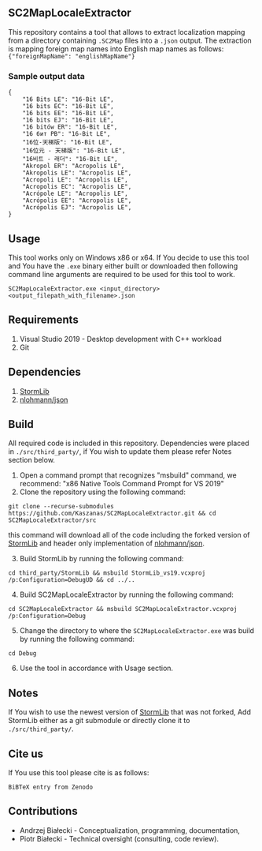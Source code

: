 ## SC2MapLocaleExtractor

This repository contains a tool that allows to extract localization mapping from a directory containing ```.SC2Map``` files into a ```.json``` output.
The extraction is mapping foreign map names into English map names as follows: ```{"foreignMapName": "englishMapName"}```

### Sample output data

```
{
    "16 Bits LE": "16-Bit LE",
    "16 bits EC": "16-Bit LE",
    "16 bits EE": "16-Bit LE",
    "16 bits EJ": "16-Bit LE",
    "16 bitów ER": "16-Bit LE",
    "16 бит РВ": "16-Bit LE",
    "16位-天梯版": "16-Bit LE",
    "16位元 - 天梯版": "16-Bit LE",
    "16비트 - 래더": "16-Bit LE",
    "Akropol ER": "Acropolis LE",
    "Akropolis LE": "Acropolis LE",
    "Acropoli LE": "Acropolis LE",
    "Acropolis EC": "Acropolis LE",
    "Acrópole LE": "Acropolis LE",
    "Acrópolis EE": "Acropolis LE",
    "Acrópolis EJ": "Acropolis LE",
}
```

## Usage

This tool works only on Windows x86 or x64.
If You decide to use this tool and You have the ```.exe``` binary either built or downloaded then following command line arguments are required to be used for this tool to work.

```
SC2MapLocaleExtractor.exe <input_directory> <output_filepath_with_filename>.json
```

## Requirements

1. Visual Studio 2019 - Desktop development with C++ workload
2. Git

## Dependencies

1. [StormLib](https://github.com/Kaszanas/StormLib)
2. [nlohmann/json](https://github.com/nlohmann/json)

## Build

All required code is included in this repository.
Dependencies were placed in ```./src/third_party/```, if You wish to update them please refer Notes section below.

1. Open a command prompt that recognizes "msbuild" command, we recommend: "x86 Native Tools Command Prompt for VS 2019"
2. Clone the repository using the following command:
```
git clone --recurse-submodules https://github.com/Kaszanas/SC2MapLocaleExtractor.git && cd SC2MapLocaleExtractor/src
```
this command will download all of the code including the forked version of [StormLib](https://github.com/Kaszanas/StormLib) and header only implementation of [nlohmann/json](https://github.com/nlohmann/json).

3. Build StormLib by running the following command: 
```
cd third_party/StormLib && msbuild StormLib_vs19.vcxproj /p:Configuration=DebugUD && cd ../..
```

4. Build SC2MapLocaleExtractor by running the following command:
```
cd SC2MapLocaleExtractor && msbuild SC2MapLocaleExtractor.vcxproj /p:Configuration=Debug
```

5. Change the directory to where the ```SC2MapLocaleExtractor.exe``` was build by running the following command:
```
cd Debug
```
6. Use the tool in accordance with Usage section.

## Notes

If You wish to use the newest version of [StormLib](https://github.com/Kaszanas/StormLib) that was not forked, Add StormLib either as a git submodule or directly clone it to ```./src/third_party/```.

## Cite us

If You use this tool please cite is as follows:

```
BiBTeX entry from Zenodo
```

## Contributions

- Andrzej Białecki - Conceptualization, programming, documentation,
- Piotr Białecki - Technical oversight (consulting, code review).